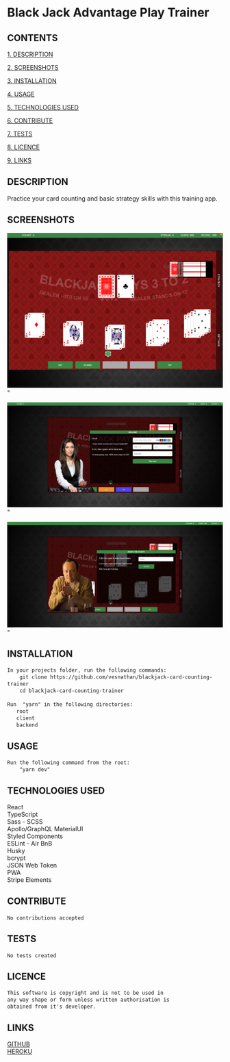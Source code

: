 # Black Jack Advantage Play Trainer

## CONTENTS

[1. DESCRIPTION](#DESCRIPTION)

[2. SCREENSHOTS](#SCREENSHOTS)

[3. INSTALLATION](#INSTALLATION)

[4. USAGE](#USAGE)

[5. TECHNOLOGIES USED](#TECHNOLOGIESUSED)

[6. CONTRIBUTE](#CONTRIBUTE)

[7. TESTS](#TESTS)

[8. LICENCE](#LICENCE)

[9. LINKS](#LINKS)

<a id="DESCRIPTION"></a>

## DESCRIPTION

Practice your card counting and basic strategy skills with this training app.

<a id="SCREENSHOTS"></a>

## SCREENSHOTS

![](./client/src/assets/images/screenshots/Capture.PNG)"

![](./client/src/assets/images/screenshots/Capture2.PNG)"

![](./client/src/assets/images/screenshots/Capture3.PNG)"

<a id="INSTALLATION"></a>

## INSTALLATION

    In your projects folder, run the following commands:
        git clone https://github.com/vesnathan/blackjack-card-counting-trainer
        cd blackjack-card-counting-trainer

    Run  "yarn" in the following directories:
       root
       client
       backend

<a id="USAGE"></a>

## USAGE

    Run the following command from the root:
        "yarn dev"

<a id="TECHNOLOGIESUSED"></a>

## TECHNOLOGIES USED

React  
TypeScript  
Sass - SCSS  
Apollo/GraphQL 
MaterialUI  
Styled Components  
ESLint - Air BnB  
Husky  
bcrypt  
JSON Web Token  
PWA  
Stripe Elements

<a id="CONTRIBUTE"></a>

## CONTRIBUTE

    No contributions accepted

<a id="TESTS"></a>

## TESTS

    No tests created

<a id="LICENCE"></a>

## LICENCE

    This software is copyright and is not to be used in
    any way shape or form unless written authorisation is
    obtained from it's developer.

<a id="LINKS"></a>

## LINKS

[GITHUB](https://github.com/vesnathan/blackjack-card-counting-trainer) <br>
[HEROKU](https://bjcct.herokuapp.com/) <br>
